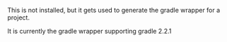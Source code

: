 This is not installed, but it gets used to generate the gradle wrapper for a project.

It is currently the gradle wrapper supporting gradle 2.2.1
